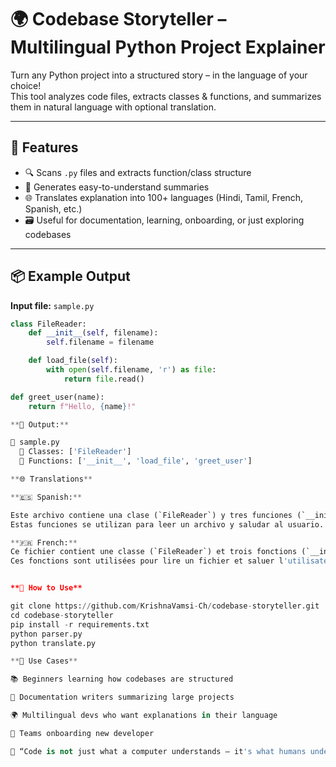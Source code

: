 # 🌍 Codebase Storyteller – Multilingual Python Project Explainer

Turn any Python project into a structured story – in the language of your choice!  
This tool analyzes code files, extracts classes & functions, and summarizes them in natural language with optional translation.

---

## 🧠 Features

- 🔍 Scans `.py` files and extracts function/class structure  
- 📖 Generates easy-to-understand summaries  
- 🌐 Translates explanation into 100+ languages (Hindi, Tamil, French, Spanish, etc.)  
- 🗃️ Useful for documentation, learning, onboarding, or just exploring codebases  

---

## 📦 Example Output

**Input file:** `sample.py`

```python
class FileReader:
    def __init__(self, filename):
        self.filename = filename

    def load_file(self):
        with open(self.filename, 'r') as file:
            return file.read()

def greet_user(name):
    return f"Hello, {name}!"

**🧠 Output:**

📄 sample.py  
  🔹 Classes: ['FileReader']  
  🔹 Functions: ['__init__', 'load_file', 'greet_user']

**🌐 Translations**

**🇪🇸 Spanish:**

Este archivo contiene una clase (`FileReader`) y tres funciones (`__init__`, `load_file`, `greet_user`).
Estas funciones se utilizan para leer un archivo y saludar al usuario.

**🇫🇷 French:**
Ce fichier contient une classe (`FileReader`) et trois fonctions (`__init__`, `load_file`, `greet_user`).
Ces fonctions sont utilisées pour lire un fichier et saluer l'utilisateur.


**🚀 How to Use**

git clone https://github.com/KrishnaVamsi-Ch/codebase-storyteller.git
cd codebase-storyteller
pip install -r requirements.txt
python parser.py
python translate.py

**🧭 Use Cases**

📚 Beginners learning how codebases are structured

🧪 Documentation writers summarizing large projects

🌍 Multilingual devs who want explanations in their language

👥 Teams onboarding new developer 

🧠 “Code is not just what a computer understands — it's what humans understand too.”
